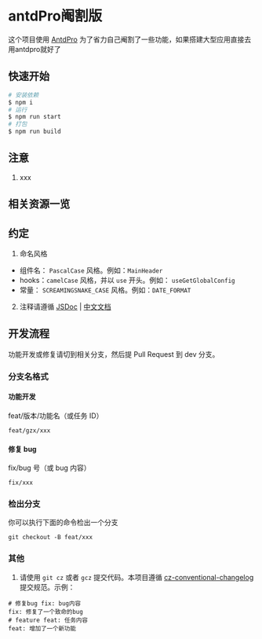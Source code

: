 # antdPro阉割版

这个项目使用 [AntdPro](https://beta-pro.ant.design/) 为了省力自己阉割了一些功能，如果搭建大型应用直接去用antdpro就好了

## 快速开始

```bash
# 安装依赖
$ npm i
# 运行
$ npm run start
# 打包
$ npm run build
```

## 注意

1. xxx


## 相关资源一览


## 约定

1. 命名风格

- 组件名： `PascalCase` 风格。例如：`MainHeader`
- hooks：`camelCase` 风格，并以 `use` 开头。例如： `useGetGlobalConfig`
- 常量： `SCREAMINGSNAKE_CASE` 风格。例如：`DATE_FORMAT`

2. 注释请遵循 [JSDoc](https://jsdoc.app/) | [中文文档](http://shouce.jb51.net/jsdoc/index.html)

## 开发流程

功能开发或修复请切到相关分支，然后提 Pull Request 到 dev 分支。

### 分支名格式

#### 功能开发

feat/版本/功能名（或任务 ID）

```
feat/gzx/xxx
```

#### 修复 bug

fix/bug 号（或 bug 内容）

```
fix/xxx
```

### 检出分支

你可以执行下面的命令检出一个分支

```
git checkout -B feat/xxx
```


### 其他

1. 请使用 `git cz` 或者 `gcz` 提交代码。本项目遵循 [cz-conventional-changelog](https://www.npmjs.com/package/cz-conventional-changelog) 提交规范。示例：

```
# 修复bug fix: bug内容
fix: 修复了一个致命的bug
# feature feat: 任务内容
feat: 增加了一个新功能
```
